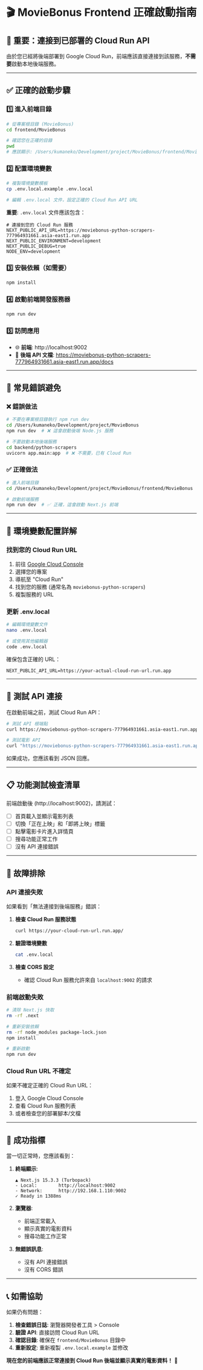 # 🎬 MovieBonus Frontend 正確啟動指南

## 🚨 重要：連接到已部署的 Cloud Run API

由於您已經將後端部署到 Google Cloud Run，前端應該直接連接到該服務，**不需要**啟動本地後端服務。

---

## ✅ 正確的啟動步驟

### 1️⃣ 進入前端目錄
```bash
# 從專案根目錄 (MovieBonus)
cd frontend/MovieBonus

# 確認您在正確的目錄
pwd
# 應該顯示: /Users/kumaneko/Development/project/MovieBonus/frontend/MovieBonus
```

### 2️⃣ 配置環境變數
```bash
# 複製環境變數模板
cp .env.local.example .env.local

# 編輯 .env.local 文件，設定正確的 Cloud Run API URL
```

**重要**: `.env.local` 文件應該包含：
```env
# 連接到您的 Cloud Run 服務
NEXT_PUBLIC_API_URL=https://moviebonus-python-scrapers-777964931661.asia-east1.run.app
NEXT_PUBLIC_ENVIRONMENT=development
NEXT_PUBLIC_DEBUG=true
NODE_ENV=development
```

### 3️⃣ 安裝依賴（如需要）
```bash
npm install
```

### 4️⃣ 啟動前端開發服務器
```bash
npm run dev
```

### 5️⃣ 訪問應用
- 🌐 **前端**: http://localhost:9002
- 🔧 **後端 API 文檔**: https://moviebonus-python-scrapers-777964931661.asia-east1.run.app/docs

---

## 🚫 常見錯誤避免

### ❌ 錯誤做法
```bash
# 不要在專案根目錄執行 npm run dev
cd /Users/kumaneko/Development/project/MovieBonus
npm run dev  # ❌ 這會啟動後端 Node.js 服務

# 不要啟動本地後端服務
cd backend/python-scrapers
uvicorn app.main:app  # ❌ 不需要，已有 Cloud Run
```

### ✅ 正確做法
```bash
# 進入前端目錄
cd /Users/kumaneko/Development/project/MovieBonus/frontend/MovieBonus

# 啟動前端服務
npm run dev  # ✅ 正確，這會啟動 Next.js 前端
```

---

## 🔧 環境變數配置詳解

### 找到您的 Cloud Run URL
1. 前往 [Google Cloud Console](https://console.cloud.google.com/)
2. 選擇您的專案
3. 導航至 "Cloud Run"
4. 找到您的服務 (通常名為 `moviebonus-python-scrapers`)
5. 複製服務的 URL

### 更新 .env.local
```bash
# 編輯環境變數文件
nano .env.local

# 或使用其他編輯器
code .env.local
```

確保包含正確的 URL：
```env
NEXT_PUBLIC_API_URL=https://your-actual-cloud-run-url.run.app
```

---

## 🧪 測試 API 連接

在啟動前端之前，測試 Cloud Run API：

```bash
# 測試 API 根端點
curl https://moviebonus-python-scrapers-777964931661.asia-east1.run.app/

# 測試電影 API
curl "https://moviebonus-python-scrapers-777964931661.asia-east1.run.app/api/v1/supabase/movies?limit=2"
```

如果成功，您應該看到 JSON 回應。

---

## 📋 功能測試檢查清單

前端啟動後 (http://localhost:9002)，請測試：

- [ ] 首頁載入並顯示電影列表
- [ ] 切換「正在上映」和「即將上映」標籤
- [ ] 點擊電影卡片進入詳情頁
- [ ] 搜尋功能正常工作
- [ ] 沒有 API 連接錯誤

---

## 🐛 故障排除

### API 連接失敗
如果看到「無法連接到後端服務」錯誤：

1. **檢查 Cloud Run 服務狀態**
   ```bash
   curl https://your-cloud-run-url.run.app/
   ```

2. **驗證環境變數**
   ```bash
   cat .env.local
   ```

3. **檢查 CORS 設定**
   - 確認 Cloud Run 服務允許來自 `localhost:9002` 的請求

### 前端啟動失敗
```bash
# 清除 Next.js 快取
rm -rf .next

# 重新安裝依賴
rm -rf node_modules package-lock.json
npm install

# 重新啟動
npm run dev
```

### Cloud Run URL 不確定
如果不確定正確的 Cloud Run URL：

1. 登入 Google Cloud Console
2. 查看 Cloud Run 服務列表
3. 或者檢查您的部署腳本/文檔

---

## 🎯 成功指標

當一切正常時，您應該看到：

1. **終端顯示**:
   ```
   ▲ Next.js 15.3.3 (Turbopack)
   - Local:        http://localhost:9002
   - Network:      http://192.168.1.110:9002
   ✓ Ready in 1388ms
   ```

2. **瀏覽器**: 
   - 前端正常載入
   - 顯示真實的電影資料
   - 搜尋功能工作正常

3. **無錯誤訊息**: 
   - 沒有 API 連接錯誤
   - 沒有 CORS 錯誤

---

## 📞 如需協助

如果仍有問題：

1. **檢查錯誤日誌**: 瀏覽器開發者工具 > Console
2. **驗證 API**: 直接訪問 Cloud Run URL
3. **確認目錄**: 確保在 `frontend/MovieBonus` 目錄中
4. **重新設定**: 重新複製 `.env.local.example` 並修改

**現在您的前端應該正常連接到 Cloud Run 後端並顯示真實的電影資料！** 🎉